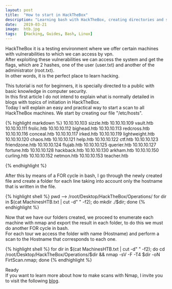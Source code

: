 ```yaml
---
layout: post
title:  "How to start in HackTheBox"
description: "Learning bash with HackTheBox, creating directories and scanning with Nmap all the machines."
date:   2019-03-21
image:  htb.jpg
tags:   [Hacking, Guides, Bash, Linux]
---
```


HackTheBox it is a testing environment where we offer certain machines with vulnerabilities to which we can access by vpn.   
After exploiting these vulnerabilities we can access the system and get the flags, which are 2 hashes, one of the user (user.txt) and another of the administrator (root.txt).  
In other words, it is the perfect place to learn hacking.  

This tutorial is not for beginners, it is specially directed to a public with basic knowledge in computer security.  
In this first article I do not intend to explain what is normally detailed in blogs with topics of initiation in HackTheBox.  
Today I will explain an easy and practical way to start a scan to all HackTheBox machines.
We start by creating our file "/etc/hosts".  

{% highlight markdown %}
10.10.10.103 sizzle.htb
10.10.10.109 vault.htb
10.10.10.111 frolic.htb
10.10.10.112 bighead.htb
10.10.10.113 redcross.htb
10.10.10.116 conceal.htb
10.10.10.117 irked.htb
10.10.10.119 lightweight.htb
10.10.10.120 chaos.htb
10.10.10.121 help.htb
10.10.10.122 ctf.htb
10.10.10.123 friendzone.htb
10.10.10.124 flujab.htb
10.10.10.125 querier.htb
10.10.10.127 fortune.htb
10.10.10.128 hackback.htb
10.10.10.130 arkham.htb
10.10.10.150 curling.htb
10.10.10.152 netmon.htb
10.10.10.153 teacher.htb

{% endhighlight %}

After this by means of a FOR cycle in bash, I go through the newly created file and create a folder for each line taking into account only the hostname that is written in the file.  

{% highlight shell %}
pwd
--> /root/Desktop/HackTheBox/Operations/
for dir in $(cat MachinesHTB.txt | cut -d" " -f2); do mkdir ./$dir; done
{% endhighlight %}

Now that we have our folders created, we proceed to enumerate each machine with nmap and export the result in each folder, to do this we must do another FOR cycle in bash.  
For each tour we access the folder with name (Hostname) and perform a scan to the Hostname that corresponds to each one.  

{% highlight shell %}
for dir in $(cat MachinesHTB.txt | cut -d" " -f2); do cd /root/Desktop/HackTheBox/Operations/$dir && nmap -sV -F -T4 $dir -oN FirtScan.nmap; done
{% endhighlight %}  

Ready  
If you want to learn more about how to make scans with Nmap, I invite you to visit the following [blog](https://hackingprofessional.github.io/Security/Enumerando-puertos-con-nmap/).
